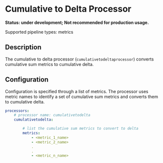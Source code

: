 # Cumulative to Delta Processor
**Status: under development; Not recommended for production usage.**

Supported pipeline types: metrics

## Description

The cumulative to delta processor (`cumulativetodeltaprocessor`) converts cumulative sum metrics to cumulative delta. 

## Configuration

Configuration is specified through a list of metrics. The processor uses metric names to identify a set of cumulative sum metrics and converts them to cumulative delta.

```yaml
processors:
    # processor name: cumulativetodelta
    cumulativetodelta:

        # list the cumulative sum metrics to convert to delta
        metrics:
            - <metric_1_name>
            - <metric_2_name>
            .
            .
            - <metric_n_name>
```